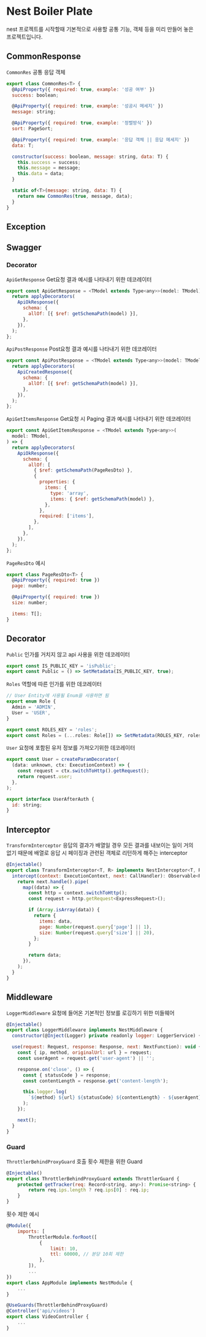 # Nest Boiler Plate

nest 프로젝트를 시작할때 기본적으로 사용할 공통 기능, 객체 등을 미리 만들어 놓은 프로젝트입니다.

## CommonResponse
`CommonRes` 공통 응답 객체
```javascript
export class CommonRes<T> {
  @ApiProperty({ required: true, example: '성공 여부' })
  success: boolean;

  @ApiProperty({ required: true, example: '성공시 메세지' })
  message: string;

  @ApiProperty({ required: true, example: '정렬방식' })
  sort: PageSort;

  @ApiProperty({ required: true, example: '응답 객체 || 응답 메세지' })
  data: T;

  constructor(success: boolean, message: string, data: T) {
    this.success = success;
    this.message = message;
    this.data = data;
  }

  static of<T>(message: string, data: T) {
    return new CommonRes(true, message, data);
  }
}
```

## Exception

## Swagger

### Decorator
`ApiGetResponse` Get요청 결과 예시를 나타내기 위한 데코레이터
```javascript
export const ApiGetResponse = <TModel extends Type<any>>(model: TModel) => {
  return applyDecorators(
    ApiOkResponse({
      schema: {
        allOf: [{ $ref: getSchemaPath(model) }],
      },
    }),
  );
};
```
`ApiPostResponse` Post요청 결과 예시를 나타내기 위한 데코레이터
```javascript
export const ApiPostResponse = <TModel extends Type<any>>(model: TModel) => {
  return applyDecorators(
    ApiCreatedResponse({
      schema: {
        allOf: [{ $ref: getSchemaPath(model) }],
      },
    }),
  );
};
```
`ApiGetItemsResponse` Get요청 시 Paging 결과 예시를 나타내기 위한 데코레이터
```javascript
export const ApiGetItemsResponse = <TModel extends Type<any>>(
  model: TModel,
) => {
  return applyDecorators(
    ApiOkResponse({
      schema: {
        allOf: [
          { $ref: getSchemaPath(PageResDto) },
          {
            properties: {
              items: {
                type: 'array',
                items: { $ref: getSchemaPath(model) },
              },
            },
            required: ['items'],
          },
        ],
      },
    }),
  );
};
```
`PageResDto` 예시
```javascript
export class PageResDto<T> {
  @ApiProperty({ required: true })
  page: number;

  @ApiProperty({ required: true })
  size: number;

  items: T[];
}
```

## Decorator

`Public`
인가를 거치지 않고 api 사용을 위한 데코레이터
```javascript
export const IS_PUBLIC_KEY = 'isPublic';
export const Public = () => SetMetadata(IS_PUBLIC_KEY, true);
```

`Roles`
역할에 따른 인가를 위한 데코레이터
```javascript
// User Entity에 사용될 Enum을 사용하면 됨
export enum Role {
  Admin = 'ADMIN',
  User = 'USER',
}

export const ROLES_KEY = 'roles';
export const Roles = (...roles: Role[]) => SetMetadata(ROLES_KEY, roles);

```

`User`
요청에 포함된 유저 정보를 가져오기위한 데코레이터
```javascript
export const User = createParamDecorator(
  (data: unknown, ctx: ExecutionContext) => {
    const request = ctx.switchToHttp().getRequest();
    return request.user;
  },
);

export interface UserAfterAuth {
  id: string;
}
```

## Interceptor

`TransformInterceptor`
응답의 결과가 배열일 경우 모든 결과를 내보이는 일이 거의 없기 때문에
배열로 응답 시 페이징과 관련된 객체로 리턴하게 해주는 interceptor
```javascript
@Injectable()
export class TransformInterceptor<T, R> implements NestInterceptor<T, R> {
  intercept(context: ExecutionContext, next: CallHandler): Observable<R> {
    return next.handle().pipe(
      map((data) => {
        const http = context.switchToHttp();
        const request = http.getRequest<ExpressRequest>();

        if (Array.isArray(data)) {
          return {
            items: data,
            page: Number(request.query['page'] || 1),
            size: Number(request.query['size'] || 20),
          };
        }

        return data;
      }),
    );
  }
}
```

## Middleware

`LoggerMiddleware`
요청에 들어온 기본적인 정보를 로깅하기 위한 미들웨어
```javascript
@Injectable()
export class LoggerMiddleware implements NestMiddleware {
  constructor(@Inject(Logger) private readonly logger: LoggerService) {}

  use(request: Request, response: Response, next: NextFunction): void {
    const { ip, method, originalUrl: url } = request;
    const userAgent = request.get('user-agent') || '';

    response.on('close', () => {
      const { statusCode } = response;
      const contentLength = response.get('content-length');

      this.logger.log(
        `${method} ${url} ${statusCode} ${contentLength} - ${userAgent} ${ip}`,
      );
    });

    next();
  }
}
```

### Guard

`ThrottlerBehindProxyGuard`
호출 횟수 제한을 위한 Guard
```javascript
@Injectable()
export class ThrottlerBehindProxyGuard extends ThrottlerGuard {
    protected getTracker(req: Record<string, any>): Promise<string> {
        return req.ips.length ? req.ips[0] : req.ip;
    }
}
```
횟수 제한 예시
```javascript
@Module({
    imports: [
        ThrottlerModule.forRoot([
            {
                limit: 10,
                ttl: 60000, // 분당 10회 제한
            },
        ]),
        ...
})
export class AppModule implements NestModule {
    ...
}

```
```javascript
@UseGuards(ThrottlerBehindProxyGuard)
@Controller('api/videos')
export class VideoController {
    ...
}
```
